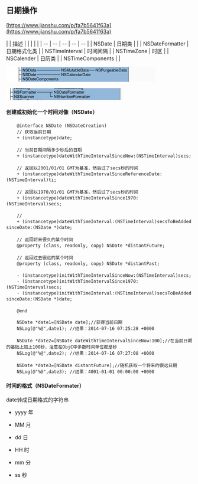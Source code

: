 ## 日期操作

[https://www.jianshu.com/p/fa7b5641f63a](https://www.jianshu.com/p/fa7b5641f63a)

| | 描述 | | | | |
| -- | -- | -- | -- | -- |
| NSDate | 日期类 | | 
| NSDateFormatter | 日期格式化类 |
| NSTimeInterval | 时间间隔 |
| NSTimeZone | 时区 |
| NSCalender | 日历类 | 
| NSTimeComponents |  |

![](/assets/API/NSDate详解1.png)

![](/assets/API/NSDate详解2.png)

#### 创建或初始化一个时间对像（NSDate）

```obj
    @interface NSDate (NSDateCreation)
    // 获取当前日期
    + (instancetype)date;
    
    // 当前日期间隔多少秒后的日期
    + (instancetype)dateWithTimeIntervalSinceNow:(NSTimeInterval)secs;
    
    // 返回以2001/01/01 GMT为基准，然后过了secs秒的时间
    + (instancetype)dateWithTimeIntervalSinceReferenceDate:(NSTimeInterval)ti;
    
    // 返回以1970/01/01 GMT为基准，然后过了secs秒的时间
    + (instancetype)dateWithTimeIntervalSince1970:(NSTimeInterval)secs;
    
    // 
    + (instancetype)dateWithTimeInterval:(NSTimeInterval)secsToBeAdded sinceDate:(NSDate *)date;
    
    // 返回将来很久的某个时间
    @property (class, readonly, copy) NSDate *distantFuture;
    
    // 返回过去很远的某个时间
    @property (class, readonly, copy) NSDate *distantPast;
    
    - (instancetype)initWithTimeIntervalSinceNow:(NSTimeInterval)secs;
    - (instancetype)initWithTimeIntervalSince1970:(NSTimeInterval)secs;
    - (instancetype)initWithTimeInterval:(NSTimeInterval)secsToBeAdded sinceDate:(NSDate *)date;
    
    @end
```

```obj
    NSDate *date1=[NSDate date];//获得当前日期
    NSLog(@"%@",date1); //结果：2014-07-16 07:25:28 +0000

    NSDate *date2=[NSDate dateWithTimeIntervalSinceNow:100];//在当前日期的基础上加上100秒，注意在ObjC中多数时间单位都是秒
    NSLog(@"%@",date2); //结果：2014-07-16 07:27:08 +0000
    
    NSDate *date3=[NSDate distantFuture];//随机获取一个将来的很远日期
    NSLog(@"%@",date3); //结果：4001-01-01 00:00:00 +0000  
```

#### 时间的格式（NSDateFormater）

date转成日期格式的字符串

* yyyy  年
* MM    月
* dd    日

* HH    时
* mm    分
* ss    秒







